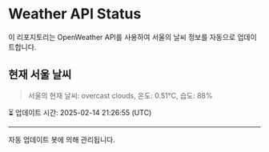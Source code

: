 
# Weather API Status

이 리포지토리는 OpenWeather API를 사용하여 서울의 날씨 정보를 자동으로 업데이트합니다.

## 현재 서울 날씨
> 서울의 현재 날씨: overcast clouds, 온도: 0.51°C, 습도: 88%

⏳ 업데이트 시간: 2025-02-14 21:26:55 (UTC)

---
자동 업데이트 봇에 의해 관리됩니다.

